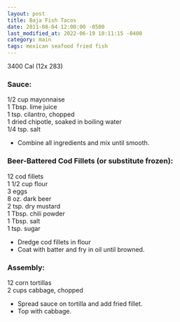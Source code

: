 ```yaml
---
layout: post
title: Baja Fish Tacos
date: 2011-08-04 12:00:00 -0500
last_modified_at: 2022-06-19 10:11:15 -0400
category: main
tags: mexican seafood fried fish
---
```

3400 Cal (12x 283)

### Sauce:
1/2 cup mayonnaise  
1 Tbsp. lime juice  
1 tsp. cilantro, chopped  
1 dried chipotle, soaked in boiling water  
1/4 tsp. salt  

* Combine all ingredients and mix until smooth.

### Beer-Battered Cod Fillets (or substitute frozen):

12 cod fillets  
1 1/2 cup flour  
3 eggs  
8 oz. dark beer  
2 tsp. dry mustard  
1 Tbsp. chili powder  
1 Tbsp. salt  
1 tsp. sugar  

* Dredge cod fillets in flour
* Coat with batter and fry in oil until browned.

### Assembly:

12 corn tortillas  
2 cups cabbage, chopped  

* Spread sauce on tortilla and add fried fillet.
* Top with cabbage.
